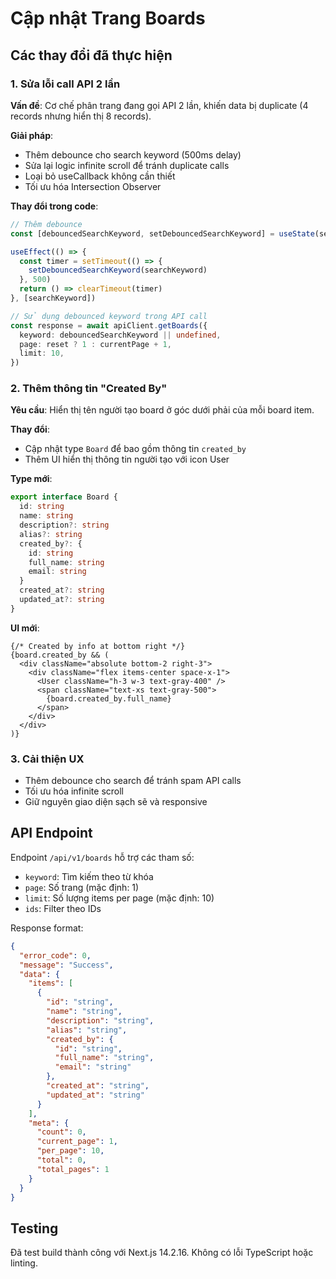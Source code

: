 # Cập nhật Trang Boards

## Các thay đổi đã thực hiện

### 1. Sửa lỗi call API 2 lần

**Vấn đề**: Cơ chế phân trang đang gọi API 2 lần, khiến data bị duplicate (4 records nhưng hiển thị 8 records).

**Giải pháp**:
- Thêm debounce cho search keyword (500ms delay)
- Sửa lại logic infinite scroll để tránh duplicate calls
- Loại bỏ useCallback không cần thiết
- Tối ưu hóa Intersection Observer

**Thay đổi trong code**:
```typescript
// Thêm debounce
const [debouncedSearchKeyword, setDebouncedSearchKeyword] = useState(searchKeyword)

useEffect(() => {
  const timer = setTimeout(() => {
    setDebouncedSearchKeyword(searchKeyword)
  }, 500)
  return () => clearTimeout(timer)
}, [searchKeyword])

// Sử dụng debounced keyword trong API call
const response = await apiClient.getBoards({
  keyword: debouncedSearchKeyword || undefined,
  page: reset ? 1 : currentPage + 1,
  limit: 10,
})
```

### 2. Thêm thông tin "Created By"

**Yêu cầu**: Hiển thị tên người tạo board ở góc dưới phải của mỗi board item.

**Thay đổi**:
- Cập nhật type `Board` để bao gồm thông tin `created_by`
- Thêm UI hiển thị thông tin người tạo với icon User

**Type mới**:
```typescript
export interface Board {
  id: string
  name: string
  description?: string
  alias?: string
  created_by?: {
    id: string
    full_name: string
    email: string
  }
  created_at?: string
  updated_at?: string
}
```

**UI mới**:
```tsx
{/* Created by info at bottom right */}
{board.created_by && (
  <div className="absolute bottom-2 right-3">
    <div className="flex items-center space-x-1">
      <User className="h-3 w-3 text-gray-400" />
      <span className="text-xs text-gray-500">
        {board.created_by.full_name}
      </span>
    </div>
  </div>
)}
```

### 3. Cải thiện UX

- Thêm debounce cho search để tránh spam API calls
- Tối ưu hóa infinite scroll
- Giữ nguyên giao diện sạch sẽ và responsive

## API Endpoint

Endpoint `/api/v1/boards` hỗ trợ các tham số:
- `keyword`: Tìm kiếm theo từ khóa
- `page`: Số trang (mặc định: 1)
- `limit`: Số lượng items per page (mặc định: 10)
- `ids`: Filter theo IDs

Response format:
```json
{
  "error_code": 0,
  "message": "Success",
  "data": {
    "items": [
      {
        "id": "string",
        "name": "string",
        "description": "string",
        "alias": "string",
        "created_by": {
          "id": "string",
          "full_name": "string",
          "email": "string"
        },
        "created_at": "string",
        "updated_at": "string"
      }
    ],
    "meta": {
      "count": 0,
      "current_page": 1,
      "per_page": 10,
      "total": 0,
      "total_pages": 1
    }
  }
}
```

## Testing

Đã test build thành công với Next.js 14.2.16. Không có lỗi TypeScript hoặc linting. 